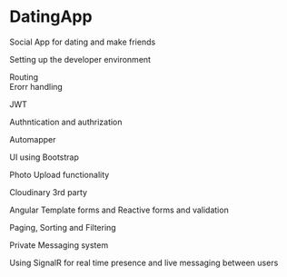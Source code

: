 # DatingApp
Social App for dating and make friends 
<br/>

Setting up the developer environment
<br/>


Routing 
<br/>
Erorr handling
<br/>

JWT
<br/>

Authntication and authrization 
<br/>

Automapper 
<br/>

UI using Bootstrap
<br/>

Photo Upload functionality 
<br/>

Cloudinary 3rd party
<br/>

Angular Template forms and Reactive forms and validation
<br/>

Paging, Sorting and Filtering
<br/>

Private Messaging system 
<br/>

Using SignalR for real time presence and live messaging between users
<br/>


